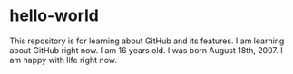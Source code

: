 # hello-world
This repository is for learning about GitHub and its features.
I am learning about GitHub right now.
I am 16 years old.
I was born August 18th, 2007.
I am happy with life right now.
